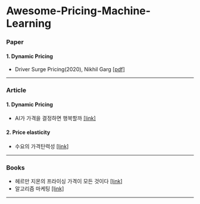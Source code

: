 # Awesome-Pricing-Machine-Learning

### Paper
#### 1. Dynamic Pricing
- Driver Surge Pricing(2020), Nikhil Garg [[pdf]](https://papers.ssrn.com/sol3/papers.cfm?abstract_id=3390346)
---

### Article
#### 1. Dynamic Pricing
- AI가 가격을 결정하면 행복할까 [[link]](https://brunch.co.kr/@zagni/269)

#### 2. Price elasticity
- 수요의 가격탄력성 [[link]](https://m.blog.naver.com/haksengyo/220654423655)
---

### Books
- 헤르만 지몬의 프라이싱 가격이 모든 것이다 [[link]](http://www.yes24.com/Product/Goods/52894108)
- 알고리즘 마케팅 [[link]](http://www.yes24.com/Product/Goods/73165833)
---


